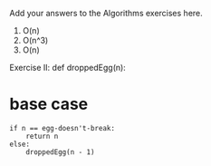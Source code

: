 Add your answers to the Algorithms exercises here.

1. O(n)
2. O(n^3)
3. O(n)

Exercise II:
def droppedEgg(n):

# base case

    if n == egg-doesn't-break:
        return n
    else:
        droppedEgg(n - 1)
